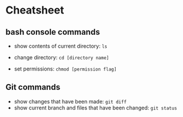# Cheatsheet


## bash console commands

* show contents of current directory:
``ls``

* change directory: ``cd [directory name]``

* set permissions: ``chmod [permission flag]``

## Git commands
* show changes that have been made: ``git diff``
* show current branch and files that have been changed: ``git status``